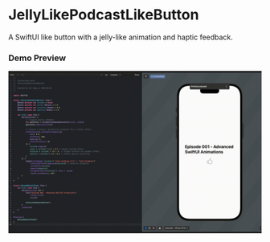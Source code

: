 # JellyLikePodcastLikeButton

A SwiftUI like button with a jelly-like animation and haptic feedback.

### Demo Preview
<p align="center">
    <img src="https://github.com/FoksWang/iOS-Code-Examples/blob/main/JellyLikePodcastLikeButton/JellyLikePodcastLikeButton/JellyLikePodcastButton.gif" width="1000">
</p>
